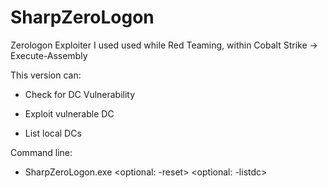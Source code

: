 # SharpZeroLogon

Zerologon Exploiter I used used while Red Teaming, within Cobalt Strike -> Execute-Assembly

This version can:

- Check for DC Vulnerability

- Exploit vulnerable DC

- List local DCs

Command line:

- SharpZeroLogon.exe <target dc fqdn> <optional: -reset> <optional: -listdc>
